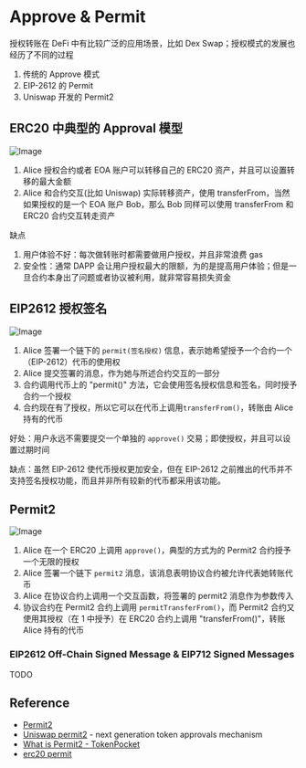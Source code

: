 # Approve & Permit

授权转账在 DeFi 中有比较广泛的应用场景，比如 Dex Swap；授权模式的发展也经历了不同的过程

1. 传统的 Approve 模式
2. EIP-2612 的 Permit
3. Uniswap 开发的 Permit2



## ERC20 中典型的 Approval 模型

![Image](/Users/user/workspace/topics/onchainsig/contracts/docs/img/approval-pattern.png)

1. Alice 授权合约或者 EOA 账户可以转移自己的 ERC20 资产，并且可以设置转移的最大金额
2. Alice 和合约交互(比如 Uniswap) 实际转移资产，使用 transferFrom，当然如果授权的是一个 EOA 账户 Bob，那么 Bob 同样可以使用 transferFrom 和 ERC20 合约交互转走资产

缺点

1. 用户体验不好：每次做转账时都需要做用户授权，并且非常浪费 gas
2. 安全性：通常 DAPP 会让用户授权最大的限额，为的是提高用户体验；但是一旦合约本身出了问题或者协议被利用，就非常容易损失资金

## EIP2612 授权签名



![Image](/Users/user/workspace/topics/onchainsig/contracts/docs/eip/assets/640-20231108141943853.png)

1. Alice 签署一个链下的 `permit(签名授权)` 信息，表示她希望授予一个合约一个（EIP-2612）代币的使用权
2. Alice 提交签署的消息，作为她与所述合约交互的一部分
3. 合约调用代币上的 "permit()" 方法，它会使用签名授权信息和签名，同时授予合约一个授权
4. 合约现在有了授权，所以它可以在代币上调用`transferFrom()`，转账由 Alice 持有的代币

好处：用户永远不需要提交一个单独的 `approve()` 交易；即使授权，并且可以设置过期时间

缺点：虽然 EIP-2612 使代币授权更加安全，但在 EIP-2612 之前推出的代币并不支持签名授权功能，而且并非所有较新的代币都采用该功能。



## Permit2

![Image](/Users/user/workspace/topics/onchainsig/contracts/docs/eip/assets/640-20231108142426313.png)

1. Alice 在一个 ERC20 上调用 `approve()`，典型的方式为的 Permit2 合约授予一个无限的授权
2. Alice 签署一个链下  `permit2` 消息，该消息表明协议合约被允许代表她转账代币
3. Alice 在协议合约上调用一个交互函数，将签署的 permit2 消息作为参数传入
4. 协议合约在 Permit2 合约上调用 `permitTransferFrom()`，而 Permit2 合约又使用其授权（在 1 中授予）在 ERC20 合约上调用 "transferFrom()"，转账 Alice 持有的代币



### EIP2612 Off-Chain Signed Message & EIP712 Signed Messages



TODO



## Reference

- [Permit2](https://github.com/dragonfly-xyz/useful-solidity-patterns/tree/main/patterns/permit2)
- [Uniswap permit2](https://github.com/Uniswap/permit2) - next generation token approvals mechanism
- [What is Permit2 - TokenPocket](https://help.tpwallet.io/en/wallet-faq-en/eth-wallet/permit2)
- [erc20 permit](https://github.com/dragonfly-xyz/useful-solidity-patterns/blob/main/patterns/erc20-permit/README.md)

